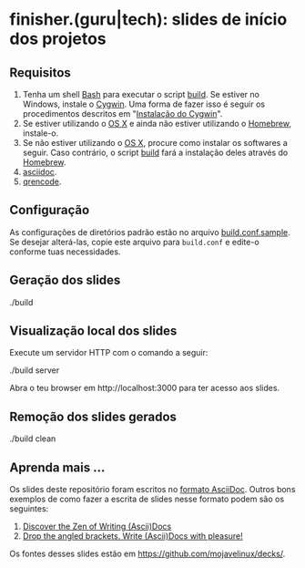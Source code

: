 # finisher.(guru|tech): slides de início dos projetos

## Requisitos

1. Tenha um shell [Bash] para executar o script [build]. Se estiver no Windows, instale o [Cygwin]. Uma forma de fazer isso é seguir os procedimentos descritos em "[Instalação do Cygwin](https://github.com/paulojeronimo/dicas-windows/blob/master/instalacao-cygwin.asciidoc)".
1. Se estiver utilizando o [OS X] e ainda não estiver utilizando o [Homebrew], instale-o.
1. Se não estiver utilizando o [OS X], procure como instalar os softwares a seguir. Caso contrário, o script [build] fará a instalação deles através do [Homebrew].
  1. [asciidoc].
  1. [qrencode].

## Configuração

As configurações de diretórios padrão estão no arquivo [build.conf.sample]. Se desejar alterá-las, copie este arquivo para `build.conf` e edite-o conforme tuas necessidades.

## Geração dos slides

  ./build

## Visualização local dos slides

Execute um servidor HTTP com o comando a seguir:

  ./build server

Abra o teu browser em http://localhost:3000 para ter acesso aos slides.

## Remoção dos slides gerados

  ./build clean

## Aprenda mais ...

Os slides deste repositório foram escritos no [formato AsciiDoc][asciidoc]. Outros bons exemplos de como fazer a escrita de slides nesse formato podem são os seguintes:

1. [Discover the Zen of Writing (Ascii)Docs](http://mojavelinux.github.io/decks/discover-zen-writing-asciidoc/cojugs201305)
1. [Drop the angled brackets. Write (Ascii)Docs with pleasure!](http://mojavelinux.github.io/decks/asciidoc-with-pleasure/rwx2012)

Os fontes desses slides estão em https://github.com/mojavelinux/decks/.

[Bash]: https://www.gnu.org/software/bash/
[Cygwin]: http://cygwin.com
[asciidoc]: http://www.methods.co.nz/asciidoc/
[qrencode]: https://github.com/fukuchi/libqrencode
[Homebrew]: http://brew.sh
[OS X]: http://www.apple.com/br/osx/

[build]: build
[build.conf.sample]: build.conf.sample
